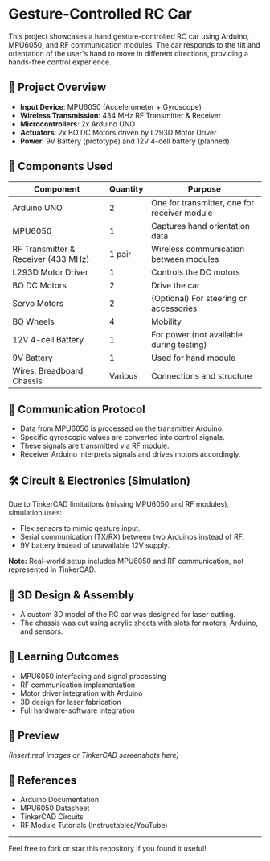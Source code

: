 # Gesture-Controlled RC Car

This project showcases a hand gesture-controlled RC car using Arduino, MPU6050, and RF communication modules. The car responds to the tilt and orientation of the user's hand to move in different directions, providing a hands-free control experience.

## 🚗 Project Overview

- **Input Device**: MPU6050 (Accelerometer + Gyroscope)
- **Wireless Transmission**: 434 MHz RF Transmitter & Receiver
- **Microcontrollers**: 2x Arduino UNO
- **Actuators**: 2x BO DC Motors driven by L293D Motor Driver
- **Power**: 9V Battery (prototype) and 12V 4-cell battery (planned)

## 🧰 Components Used

| Component                        | Quantity | Purpose                                      |
|----------------------------------|----------|----------------------------------------------|
| Arduino UNO                      | 2        | One for transmitter, one for receiver module |
| MPU6050                          | 1        | Captures hand orientation data               |
| RF Transmitter & Receiver (433 MHz) | 1 pair | Wireless communication between modules       |
| L293D Motor Driver               | 1        | Controls the DC motors                       |
| BO DC Motors                     | 2        | Drive the car                                |
| Servo Motors                     | 2        | (Optional) For steering or accessories       |
| BO Wheels                        | 4        | Mobility                                     |
| 12V 4-cell Battery               | 1        | For power (not available during testing)     |
| 9V Battery                       | 1        | Used for hand module                         |
| Wires, Breadboard, Chassis       | Various  | Connections and structure                    |

## 📡 Communication Protocol

- Data from MPU6050 is processed on the transmitter Arduino.
- Specific gyroscopic values are converted into control signals.
- These signals are transmitted via RF module.
- Receiver Arduino interprets signals and drives motors accordingly.

## 🛠️ Circuit & Electronics (Simulation)

Due to TinkerCAD limitations (missing MPU6050 and RF modules), simulation uses:
- Flex sensors to mimic gesture input.
- Serial communication (TX/RX) between two Arduinos instead of RF.
- 9V battery instead of unavailable 12V supply.

**Note:** Real-world setup includes MPU6050 and RF communication, not represented in TinkerCAD.

## 🧩 3D Design & Assembly

- A custom 3D model of the RC car was designed for laser cutting.
- The chassis was cut using acrylic sheets with slots for motors, Arduino, and sensors.

## 🧠 Learning Outcomes

- MPU6050 interfacing and signal processing
- RF communication implementation
- Motor driver integration with Arduino
- 3D design for laser fabrication
- Full hardware-software integration

## 📸 Preview

*(Insert real images or TinkerCAD screenshots here)*

## 📎 References

- Arduino Documentation
- MPU6050 Datasheet
- TinkerCAD Circuits
- RF Module Tutorials (Instructables/YouTube)

---

Feel free to fork or star this repository if you found it useful!

